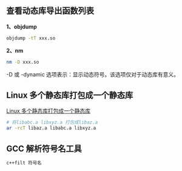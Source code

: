 ## 查看动态库导出函数列表

**1、objdump**

``` bash
objdump -tT xxx.so
```

**2、nm**

``` bash
nm -D xxx.so
```

​-D 或 -dynamic 选项表示：显示动态符号。该选项仅对于动态库有意义。


## Linux 多个静态库打包成一个静态库
[Linux 多个静态库打包成一个静态库](https://blog.csdn.net/listener51/article/details/104400299)

```bash
# 将libabc.a libxyz.a 打包成libaz.a
ar -rcT libaz.a libabc.a libxyz.a
```

## GCC 解析符号名工具

``` bash
c++filt 符号名
```
